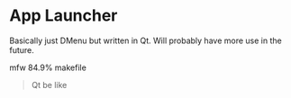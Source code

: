 # App Launcher
Basically just DMenu but written in Qt. Will probably have more use in the future.

mfw 84.9% makefile
> Qt be like
